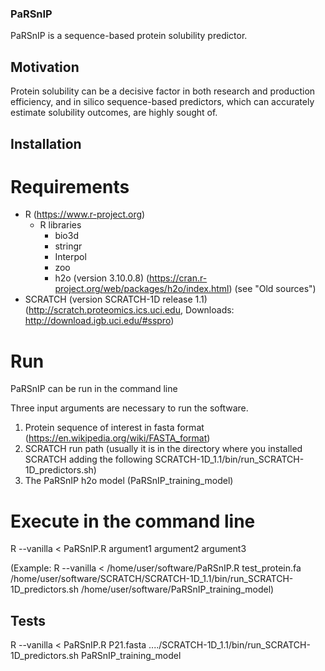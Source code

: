 ### PaRSnIP
PaRSnIP is a sequence-based protein solubility predictor.

## Motivation
Protein solubility can be a decisive factor in both research and production efficiency, and in silico sequence-based predictors, which can accurately estimate solubility outcomes, are highly sought of.

## Installation

# Requirements 
- R (https://www.r-project.org)
  - R libraries
    - bio3d
    - stringr
    - Interpol
    - zoo
    - h2o (version 3.10.0.8) (https://cran.r-project.org/web/packages/h2o/index.html) (see "Old sources")
- SCRATCH (version SCRATCH-1D release 1.1) (http://scratch.proteomics.ics.uci.edu, Downloads: http://download.igb.uci.edu/#sspro)


# Run 
PaRSnIP can be run in the command line

Three input arguments are necessary to run the software.
  1. Protein sequence of interest in fasta format (https://en.wikipedia.org/wiki/FASTA_format)
  2. SCRATCH run path (usually it is in the directory where you installed SCRATCH adding the following SCRATCH-1D_1.1/bin/run_SCRATCH-1D_predictors.sh)
  3. The PaRSnIP h2o model (PaRSnIP_training_model)

# Execute in the command line
R --vanilla < PaRSnIP.R argument1 argument2 argument3

(Example: R --vanilla < /home/user/software/PaRSnIP.R test_protein.fa /home/user/software/SCRATCH/SCRATCH-1D_1.1/bin/run_SCRATCH-1D_predictors.sh /home/user/software/PaRSnIP_training_model)


## Tests

R --vanilla < PaRSnIP.R P21.fasta ..../SCRATCH-1D_1.1/bin/run_SCRATCH-1D_predictors.sh PaRSnIP_training_model
